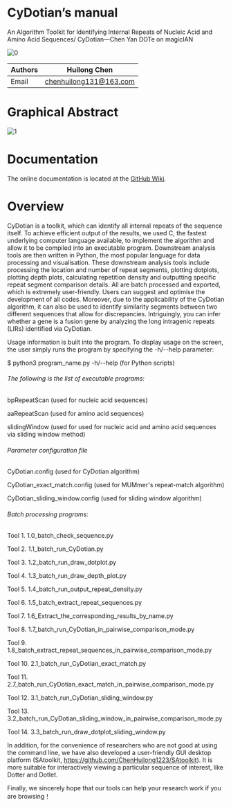 # **CyDotian**’s manual
An Algorithm Toolkit for Identifying Internal Repeats of Nucleic Acid and Amino Acid Sequences/
CyDotian—Chen Yan DOTe on magicIAN

![0](https://figshare.com/ndownloader/files/45771621)

| Authors | Huilong Chen           |
| ------- | ---------------------- |
| Email   | chenhuilong131@163.com |

# Graphical Abstract

![1](https://figshare.com/ndownloader/files/45770310)

# Documentation

The online documentation is located at the [GitHub Wiki](https://github.com/ChenHuilong1223/CyDotian/wiki).

# Overview

CyDotian is a toolkit, which can identify all internal repeats of the sequence itself. To achieve efficient output of the results, we used C, the fastest underlying computer language available, to implement the algorithm and allow it to be compiled into an executable program. Downstream analysis tools are then written in Python, the most popular language for data processing and visualisation. These downstream analysis tools include processing the location and number of repeat segments, plotting dotplots, plotting depth plots, calculating repetition density and outputting specific repeat segment comparison details. All are batch processed and exported, which is extremely user-friendly. Users can suggest and optimise the development of all codes. Moreover, due to the applicability of the CyDotian algorithm, it can also be used to identify similarity segments between two different sequences that allow for discrepancies. Intriguingly, you can infer whether a gene is a fusion gene by analyzing the long intragenic repeats (LIRs) identified via CyDotian.



Usage information is built into the program. To display usage on the screen, the user simply runs the program by specifying the -h/--help parameter:

$ python3 program_name.py -h/--help (for Python scripts)



###### The following is the list of executable programs:

bpRepeatScan (used for nucleic acid sequences)

aaRepeatScan (used for amino acid sequences)

slidingWindow (used for used for nucleic acid and amino acid sequences via sliding window method)



###### Parameter configuration file

CyDotian.config (used for CyDotian algorithm)

CyDotian_exact_match.config (used for MUMmer's repeat-match algorithm)

CyDotian_sliding_window.config (used for sliding window algorithm)



###### Batch processing programs:

Tool 1. 1.0_batch_check_sequence.py

Tool 2. 1.1_batch_run_CyDotian.py

Tool 3. 1.2_batch_run_draw_dotplot.py

Tool 4. 1.3_batch_run_draw_depth_plot.py

Tool 5. 1.4_batch_run_output_repeat_density.py

Tool 6. 1.5_batch_extract_repeat_sequences.py

Tool 7. 1.6_Extract_the_corresponding_results_by_name.py

Tool 8. 1.7_batch_run_CyDotian_in_pairwise_comparison_mode.py

Tool 9. 1.8_batch_extract_repeat_sequences_in_pairwise_comparison_mode.py

Tool 10. 2.1_batch_run_CyDotian_exact_match.py

Tool 11. 2.7_batch_run_CyDotian_exact_match_in_pairwise_comparison_mode.py

Tool 12. 3.1_batch_run_CyDotian_sliding_window.py

Tool 13. 3.2_batch_run_CyDotian_sliding_window_in_pairwise_comparison_mode.py

Tool 14. 3.3_batch_run_draw_dotplot_sliding_window.py

In addition, for the convenience of researchers who are not good at using the command line, we have also developed a user-friendly GUI desktop platform (SAtoolkit, https://github.com/ChenHuilong1223/SAtoolkit). It is more suitable for interactively viewing a particular sequence of interest, like Dotter and Dotlet.

Finally, we sincerely hope that our tools can help your research work if you are browsing！
